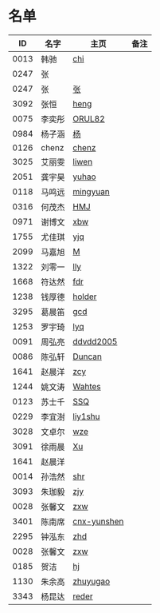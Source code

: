 # 名单

| ID   | 名字 | 主页 | 备注 |
| ---- | ---- | ---- | ---- |
| 0013 | 韩驰 | [chi](markdown/2020-Spring/0013-韩驰.md.md) |  |
| 0247 | 张   |      |      |
| 0247 | 张   |  [张]()    |      |
| 3092 | 张恒 | [heng](markdown/2020-spring/3092-张恒.md)  |     |
| 0075 | 李奕彤   |  [ORUL82]()    |      |
| 0984 | 杨子涵   |  [杨](markdown/2020-Spring/0984-杨子涵.md)    |      |
| 0126 | chenz    |  [chenz](markdown/2020-Spring/0126-震.md)    |      |
| 3025 | 艾丽雯 | [liwen](markdown/2020-Spring/3025-丽雯.md) |      |
| 2051 | 龚宇昊 | [yuhao](markdown/2020-Spring/2051-龚宇昊.md)|      |
| 0118 | 马鸣远 | [mingyuan](markdown/2020-Spring/0118-马鸣远.md)|   |
| 0316 | 何茂杰 | [HMJ](markdown/2020-Spring/0316—何茂杰.md) |      |
| 0971 | 谢博文 | [xbw](markdown/2020-Spring/0971-谢博文.md)| |
| 1755 | 尤佳琪 | [yjq](markdown/2020-Spring/1755-尤佳琪.md) |      |
| 2099 | 马嘉旭 | [M](markdown/2020-Spring/2099-马嘉旭.md)|      |
| 1322 | 刘零一 | [lly](markdown/2020-Spring/1322-刘零一.md) |      |
| 1668 | 符达然 | [fdr](markdown/2020-Spring/1668-符达然.md) |      |
| 1238 | 钱厚德 | [holder](markdown/2020-Spring/1238-钱厚德.md) |      |
| 3295 | 葛晨笛 | [gcd](markdown/2020-Spring/3295-葛晨笛.md) |      |
| 1253 | 罗宇琦 | [lyq](markdown/2020-Spring/1253-罗宇琦.md) |      |
| 0091 | 周弘亮 | [ddvdd2005](markdown/2020-Spring/0091-周弘亮.md) |      |
| 0086 | 陈弘轩 | [Duncan](markdown/2020-Spring/0086-陈弘轩.md) |      |
| 1641 | 赵晨洋 | [zcy](markdown/2020-Spring/1641-赵晨洋.md)   ||
| 1244 | 姚文涛 | [Wahtes](markdown/2020-Spring/1244-姚文涛.md) |      |
| 0123 | 苏士千 | [SSQ](markdown/2020-Spring/0123-苏士千.md)    |     |
| 0229 | 李宜澍 | [liy1shu](markdown/2020-Spring/0229-李宜澍.md) |      |
| 3028 | 文卓尔 | [wze](markdown/2020-Spring/3028-文卓尔.md) | |
| 3091 | 徐雨晨 | [Xu](markdown/2020-Spring/3091-徐雨晨.md) |      |
| 1641 | 赵晨洋 |       |      |
| 0014 | 孙浩然 | [shr](markdown/2020-Spring/0014-孙浩然.md) |      |
| 3093 | 朱珈毅 | [zjy](markdown/2020-Spring/3093-朱珈毅.md) |      |
| 0028 | 张馨文 | [zxw](markdown/2020-Spring/0028-张馨文.md) |      |
| 3401 | 陈南席 | [cnx-yunshen](markdown/2020-Spring/3401-陈南席.md) |      |
| 2295 | 钟泓东 | [zhd](markdown/2020-Spring/2295-钟泓东.md) |      |
| 0028 | 张馨文 | [zxw](markdown/2020-Spring/0028-张馨文.md) |      |
| 0185 | 贺洁 | [hj](markdown/2020-Spring/0185-贺洁.md) |      |
| 1130 | 朱余高 | [zhuyugao](markdown/2020-Spring/1130-朱余高.md) |      |
| 3343 | 杨昆达 | [reder](markdown/2020-Spring/3343-杨昆达.md)| |
